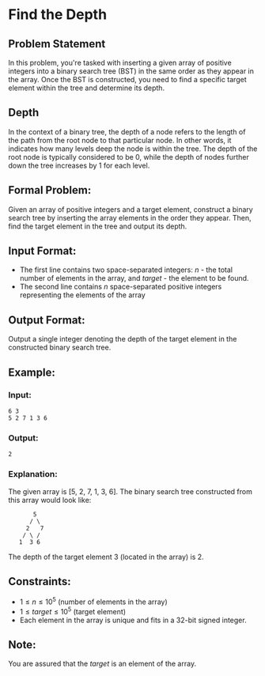 # Find the Depth

## Problem Statement
In this problem, you're tasked with inserting a given array of positive integers into a binary search tree (BST) in the same order as they appear in the array. Once the BST is constructed, you need to find a specific target element within the tree and determine its depth.

## Depth
In the context of a binary tree, the depth of a node refers to the length of the path from the root node to that particular node. In other words, it indicates how many levels deep the node is within the tree. The depth of the root node is typically considered to be $0$, while the depth of nodes further down the tree increases by $1$ for each level.

## Formal Problem:
Given an array of positive integers and a target element, construct a binary search tree by inserting the array elements in the order they appear. Then, find the target element in the tree and output its depth.

## Input Format:

- The first line contains two space-separated integers: $n$ - the total number of elements in the array, and $target$ - the element to be found.
- The second line contains $n$ space-separated positive integers representing the elements of the array

## Output Format:
Output a single integer denoting the depth of the target element in the constructed binary search tree.

## Example:
### Input:
```
6 3
5 2 7 1 3 6
```

### Output:

```
2
```
### Explanation:
The given array is [5, 2, 7, 1, 3, 6]. The binary search tree constructed from this array would look like:

```
       5
      / \
     2   7
    / \ /
   1  3 6
```
The depth of the target element 3 (located in the array) is 2.

## Constraints:

- $1 \le n \le 10^5$ (number of elements in the array)
- $1 \le target \le 10^5$ (target element)
- Each element in the array is unique and fits in a 32-bit signed integer.


## Note:
You are assured that the $target$ is an element of the array.